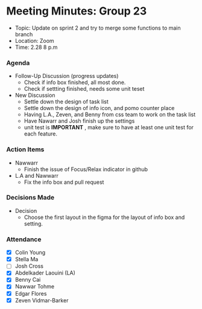# Meeting Minutes: Group 23
- Topic: Update on sprint 2 and try to merge some functions to main branch
- Location: Zoom
- Time: 2.28 8 p.m

### Agenda
- Follow-Up Discussion (progress updates)
    - Check if info box finished, all most done.
    - Check if settting finished, needs some unit teset
- New Discussion
    - Settle down the design of task list
    - Settle down the design of info icon, and pomo counter place
    - Having L.A., Zeven, and Benny from css team to work on the task list
    - Have Nawarr and Josh finish up the settings
    - unit test is **IMPORTANT** , make sure to have at least one unit test for each feature.

### Action Items
- Nawwarr
    - Finish the issue of Focus/Relax indicator in github
- L.A and Nawwarr
   - Fix the info box and pull request

### Decisions Made
- Decision
    - Choose the first layout in the figma for the layout of info box and setting.

### Attendance
- [x] Colin Young
- [x] Stella Ma
- [ ] Josh Cross
- [x] Abdelkader Laouini (LA)
- [x] Benny Cai
- [x] Nawwar Tohme
- [x] Edgar Flores
- [x] Zeven Vidmar-Barker
